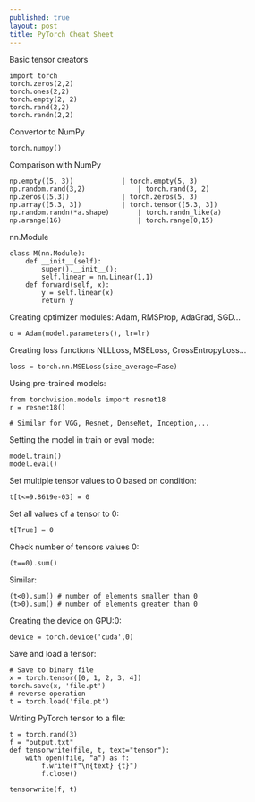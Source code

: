 ```yaml
---
published: true
layout: post
title: PyTorch Cheat Sheet
---
```


Basic tensor creators
```
import torch
torch.zeros(2,2)
torch.ones(2,2)
torch.empty(2, 2)
torch.rand(2,2)
torch.randn(2,2)
```

Convertor to NumPy
```
torch.numpy() 
```

Comparison with NumPy
```
np.empty((5, 3)) 	        | torch.empty(5, 3)
np.random.rand(3,2)             | torch.rand(3, 2) 
np.zeros((5,3)) 	        | torch.zeros(5, 3)
np.array([5.3, 3]) 	        | torch.tensor([5.3, 3]) 
np.random.randn(*a.shape)       | torch.randn_like(a) 	
np.arange(16)                   | torch.range(0,15) 
```

nn.Module

```
class M(nn.Module):
    def __init__(self):
        super().__init__();
        self.linear = nn.Linear(1,1)
    def forward(self, x):    
        y = self.linear(x)
        return y

```


Creating optimizer modules:
Adam, RMSProp, AdaGrad, SGD...

```
o = Adam(model.parameters(), lr=lr)
```

Creating loss functions NLLLoss, MSELoss, CrossEntropyLoss...
```
loss = torch.nn.MSELoss(size_average=Fase)
```

Using pre-trained models:
```
from torchvision.models import resnet18
r = resnet18()

# Similar for VGG, Resnet, DenseNet, Inception,...
```

Setting the model in train or eval mode:
```
model.train()
model.eval()
```

Set multiple tensor values to 0 based on condition:
```
t[t<=9.8619e-03] = 0
```

Set all values of a tensor to 0:
```
t[True] = 0
```

Check number of tensors values 0:
```
(t==0).sum()
```
Similar:
```
(t<0).sum() # number of elements smaller than 0
(t>0).sum() # number of elements greater than 0
```

Creating the device on GPU:0:
```
device = torch.device('cuda',0)
```

Save and load a tensor:
```
# Save to binary file
x = torch.tensor([0, 1, 2, 3, 4])
torch.save(x, 'file.pt')
# reverse operation
t = torch.load('file.pt') 
```

Writing PyTorch tensor to a file:
```
t = torch.rand(3)
f = "output.txt"    
def tensorwrite(file, t, text="tensor"):
    with open(file, "a") as f:    
        f.write(f"\n{text} {t}")
        f.close()
        
tensorwrite(f, t)
```